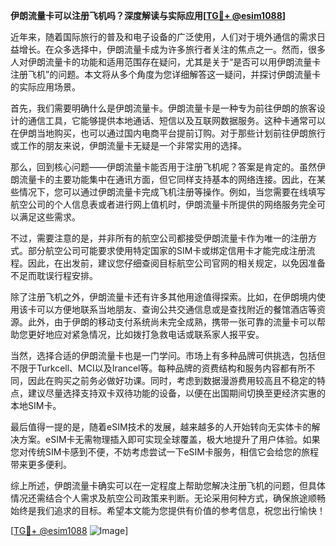 **伊朗流量卡可以注册飞机吗？深度解读与实际应用[[TG💪+ @esim1088](https://t.me/s/esim1088)]**

近年来，随着国际旅行的普及和电子设备的广泛使用，人们对于境外通信的需求日益增长。在众多选择中，伊朗流量卡成为许多旅行者关注的焦点之一。然而，很多人对伊朗流量卡的功能和适用范围存在疑问，尤其是关于“是否可以用伊朗流量卡注册飞机”的问题。本文将从多个角度为您详细解答这一疑问，并探讨伊朗流量卡的实际应用场景。

首先，我们需要明确什么是伊朗流量卡。伊朗流量卡是一种专为前往伊朗的旅客设计的通信工具，它能够提供本地通话、短信以及互联网数据服务。这种卡通常可以在伊朗当地购买，也可以通过国内电商平台提前订购。对于那些计划前往伊朗旅行或工作的朋友来说，伊朗流量卡无疑是一个非常实用的选择。

那么，回到核心问题——伊朗流量卡能否用于注册飞机呢？答案是肯定的。虽然伊朗流量卡的主要功能集中在通讯方面，但它同样支持基本的网络连接。因此，在某些情况下，您可以通过伊朗流量卡完成飞机注册等操作。例如，当您需要在线填写航空公司的个人信息表或者进行网上值机时，伊朗流量卡所提供的网络服务完全可以满足这些需求。

不过，需要注意的是，并非所有的航空公司都接受伊朗流量卡作为唯一的注册方式。部分航空公司可能要求使用特定国家的SIM卡或绑定信用卡才能完成注册流程。因此，在出发前，建议您仔细查阅目标航空公司官网的相关规定，以免因准备不足而耽误行程安排。

除了注册飞机之外，伊朗流量卡还有许多其他用途值得探索。比如，在伊朗境内使用该卡可以方便地联系当地朋友、查询公共交通信息或是查找附近的餐馆酒店等资源。此外，由于伊朗的移动支付系统尚未完全成熟，携带一张可靠的流量卡可以帮助您更好地应对紧急情况，比如拨打急救电话或联系家人报平安。

当然，选择合适的伊朗流量卡也是一门学问。市场上有多种品牌可供挑选，包括但不限于Turkcell、MCI以及Irancel等。每种品牌的资费结构和服务内容都有所不同，因此在购买之前务必做好功课。同时，考虑到数据漫游费用较高且不稳定的特点，建议尽量选择支持双卡双待功能的设备，以便在出国期间切换至更经济实惠的本地SIM卡。

最后值得一提的是，随着eSIM技术的发展，越来越多的人开始转向无实体卡的解决方案。eSIM卡无需物理插入即可实现全球覆盖，极大地提升了用户体验。如果您对传统SIM卡感到不便，不妨考虑尝试一下eSIM卡服务，相信它会给您的旅程带来更多便利。

综上所述，伊朗流量卡确实可以在一定程度上帮助您解决注册飞机的问题，但具体情况还需结合个人需求及航空公司政策来判断。无论采用何种方式，确保旅途顺畅始终是我们追求的目标。希望本文能为您提供有价值的参考信息，祝您出行愉快！

[[TG💪+ @esim1088](https://t.me/s/esim1088) ![Image](https://i.postimg.cc/4NQfJmqS/Snipaste-2025-05-13-00-14-12.png)]